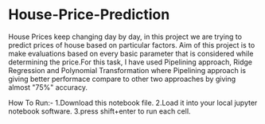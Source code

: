 # House-Price-Prediction
House Prices keep changing day by day, in this project we are trying to predict prices of house based on particular factors. Aim of this project is to make evaluations based on every basic parameter that is considered while determining the price.For this task, I have used Pipelining approach, Ridge Regression and Polynomial Transformation where Pipelining approach is giving better performace compare to other two approaches by giving almost "75%" accuracy.

How To Run:-
1.Download this notebook file.
2.Load it into your local jupyter notebook software.
3.press shift+enter to run each cell.
